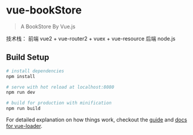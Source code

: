 # vue-bookStore

> A BookStore By Vue.js

技术栈：
  前端 vue2 + vue-router2 + vuex + vue-resource 
  后端 node.js


## Build Setup

``` bash
# install dependencies
npm install

# serve with hot reload at localhost:8080
npm run dev

# build for production with minification
npm run build
```

For detailed explanation on how things work, checkout the [guide](http://vuejs-templates.github.io/webpack/) and [docs for vue-loader](http://vuejs.github.io/vue-loader).
